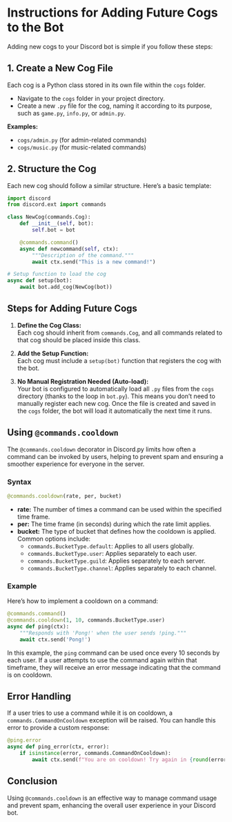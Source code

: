 # Instructions for Adding Future Cogs to the Bot

Adding new cogs to your Discord bot is simple if you follow these steps:

## 1. Create a New Cog File
Each cog is a Python class stored in its own file within the `cogs` folder.

- Navigate to the `cogs` folder in your project directory.
- Create a new `.py` file for the cog, naming it according to its purpose, such as `game.py`, `info.py`, or `admin.py`.

**Examples:**
- `cogs/admin.py` (for admin-related commands)
- `cogs/music.py` (for music-related commands)

## 2. Structure the Cog
Each new cog should follow a similar structure. Here’s a basic template:

```python
import discord
from discord.ext import commands

class NewCog(commands.Cog):
    def __init__(self, bot):
        self.bot = bot

    @commands.command()
    async def newcommand(self, ctx):
        """Description of the command."""
        await ctx.send("This is a new command!")

# Setup function to load the cog
async def setup(bot):
    await bot.add_cog(NewCog(bot))
```

## Steps for Adding Future Cogs

1. **Define the Cog Class:**  
   Each cog should inherit from `commands.Cog`, and all commands related to that cog should be placed inside this class.

2. **Add the Setup Function:**  
   Each cog must include a `setup(bot)` function that registers the cog with the bot.

3. **No Manual Registration Needed (Auto-load):**  
   Your bot is configured to automatically load all `.py` files from the `cogs` directory (thanks to the loop in `bot.py`). This means you don’t need to manually register each new cog. Once the file is created and saved in the `cogs` folder, the bot will load it automatically the next time it runs.

## Using `@commands.cooldown`

The `@commands.cooldown` decorator in Discord.py limits how often a command can be invoked by users, helping to prevent spam and ensuring a smoother experience for everyone in the server.

### Syntax

```python
@commands.cooldown(rate, per, bucket)
```

- **rate:** The number of times a command can be used within the specified time frame.
- **per:** The time frame (in seconds) during which the rate limit applies.
- **bucket:** The type of bucket that defines how the cooldown is applied. Common options include:
  - `commands.BucketType.default`: Applies to all users globally.
  - `commands.BucketType.user`: Applies separately to each user.
  - `commands.BucketType.guild`: Applies separately to each server.
  - `commands.BucketType.channel`: Applies separately to each channel.

### Example

Here’s how to implement a cooldown on a command:

```python
@commands.command()
@commands.cooldown(1, 10, commands.BucketType.user)
async def ping(ctx):
    """Responds with 'Pong!' when the user sends !ping."""
    await ctx.send('Pong!')
```

In this example, the `ping` command can be used once every 10 seconds by each user. If a user attempts to use the command again within that timeframe, they will receive an error message indicating that the command is on cooldown.

## Error Handling

If a user tries to use a command while it is on cooldown, a `commands.CommandOnCooldown` exception will be raised. You can handle this error to provide a custom response:

```python
@ping.error
async def ping_error(ctx, error):
    if isinstance(error, commands.CommandOnCooldown):
        await ctx.send(f"You are on cooldown! Try again in {round(error.retry_after)} seconds.")
```

## Conclusion

Using `@commands.cooldown` is an effective way to manage command usage and prevent spam, enhancing the overall user experience in your Discord bot.
